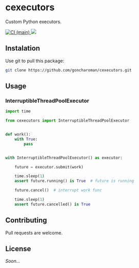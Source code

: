 # cexecutors

Custom Python executors.

<p align="left">
  <a href="https://github.com/goncharoman/cexecutors/actions/workflows/ci.yml?query=branch%3Amain" target="_blank">
    <img src="https://github.com/goncharoman/cexecutors/actions/workflows/ci.yml/badge.svg?branch=main&event=push" alt="CI (main)">
  </a>
  <a href="https://codecov.io/gh/goncharoman/cexecutors" >
    <img src="https://codecov.io/gh/goncharoman/cexecutors/branch/main/graph/badge.svg?token=JRDHLYQXFT"/>
  </a>
</p>

## Instalation

Use git to pull this package:

```bash
git clone https://github.com/goncharoman/cexecutors.git
```

## Usage

### InterruptibleThreadPoolExecutor

```python
import time

from cexecutors import InterruptibleThreadPoolExecutor


def work():
    with True:
        pass


with InterruptibleThreadPoolExecutor() as executor:

    future = executor.submit(work)

    time.sleep(1)
    assert future.running() is True  # future is running

    future.cancel()  # interrupt work func

    time.sleep(1)
    assert future.cancelled() is True
```

## Contributing

Pull requests are welcome.

## License

*Soon...*